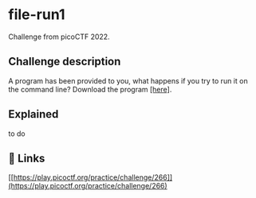 
# file-run1

Challenge from picoCTF 2022.



## Challenge description

A program has been provided to you, what happens if you try to run it on the command line?
Download the program [[here]](https://artifacts.picoctf.net/c/395/message.txt).

## Explained

to do

## 🔗 Links
[[https://play.picoctf.org/practice/challenge/266]](https://play.picoctf.org/practice/challenge/266)


